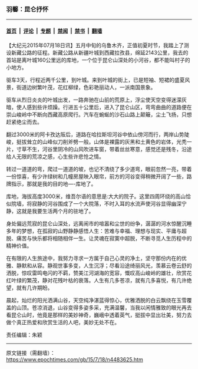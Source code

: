 ### 羽馨：昆仑抒怀

---

#### [首页](../../../..?n4483625) &nbsp;|&nbsp; [评论](../../../../../epoch-comment?n4483625) &nbsp;|&nbsp; [专题](../../../../../epoch-special?n4483625) &nbsp;|&nbsp; [禁闻](../../../../../epoch-news?n4483625) &nbsp;|&nbsp; [禁书](../../../../../books?n4483625) &nbsp;|&nbsp; [翻墙](https://github.com/gfw-breaker/nogfw/blob/master/README.md?n4483625)


<div class="post_content" id="artbody" itemprop="articleBody">
 <!-- article content begin -->
 <p>
  【大纪元2015年07月18日讯】五月中旬的乌鲁木齐，正值初夏时节，我踏上了测设新藏公路的征程。新藏公路从新疆叶城到西藏拉孜县，绵延2143公里，我去的首站是离叶城160公里远的库地，一个位于昆仑山深处的小河谷，都不能叫村子的小地方。
 </p>
 <p>
  驱车3天，行程近两千公里，到叶城。来到叶城的街上，已是短袖、短裙的盛夏风景，街道边树繁叶茂，花红柳绿，色彩艳丽动人，一派南国景象。
 </p>
 <p>
  驱车从烈日炎炎的叶城出发，一路奔驰在山前的荒原上，浮尘使天空变得迷濛灰暗，使人感到些许烦躁。行进五十公里后，进入了昆仑山区，弯弯曲曲的道路便在崇山峻岭中不断向西藏高原爬行。汽车在蜿蜒的沙石山路上颠簸，尘土飞扬，只想赶紧绝尘而去。
 </p>
 <p>
  翻过3000米的阿卡孜达阪后，道路在哈拉斯坦河谷中依山傍河而行，两岸山势陡峻，挺拔耸立的山峰似刀削斧劈一般。山体是裸露的灰黑和土黄色的岩体，光秃一片，寸草不生，河谷里阴冷的山风吹进车窗，带着丝丝寒意，感觉还是残冬，沿途给人无限的荒凉之感，心生些许悲怆之情。
 </p>
 <p>
  转过一道道的弯，爬过一道道的坡，也记不清绕了多少道弯，眼前忽然一亮，带着一份惊喜，有少许绿树和几幢房屋映入眼帘，前方的河谷变得稍微开阔了一些，路牌指示，那就是我的目的地—-库地了。
 </p>
 <p>
  库地，海拔高度3000米，维吾尔语的意思是:大大的院子。这里四周环绕的高山恰似院墙，将寂静的河谷围成了一个大院落，不时入耳的水流声使河谷显得幽深宁静，这就是我要生活两个月的驻地了。
 </p>
 <p>
  身处偏远荒寂的昆仑山深处，远离闹市的喧嚣和尘世的纷争，潺潺的河水惊醒沉睡多年的梦想，在孤寂的山野静静感悟人生：苦难与幸福、理想与现实、平庸与超脱、痛苦与快乐都将相随相伴一生。让灵魂在寂寞中超脱，不断寻觅人生历程中的精神价值。
 </p>
 <p>
  在有限的人生旅途中，我努力寻求一方属于自己心灵的净土，坚守那份内在的优雅、静默和从容。静观世事多变，人生沉浮；尽看沿途绮丽风光，羡慕云卷云舒的洒脱，惊叹雷鸣电闪的不羁，赞美江河湖海的宽容，慨叹高山峻岭的雄壮，欣赏花红叶绿的繁茂，静对花残叶枯的衰落。人生有几多苍凉，就有几多喜悦，有几许绝望，就有几许期盼。
 </p>
 <p>
  晨起，灿烂的阳光洒满山谷，天空纯净湛蓝得惊心，优雅洒脱的白云飘绕在玉雪覆盖的山顶。苍凉消退，山谷变得多姿多采，充满温馨，当我以闲情雅致的眼光再去看昆仑山时，他竟是那样的美妙神奇，巍峨中透着英气，挺拔中显出壮美，努力去做个真正热爱和欣赏生活的人吧，美妙无处不在。
 </p>
 <p>
  责任编辑：朱颖
 </p>
 <!-- article content end -->
 <div id="below_article_ad">
 </div>
</div>


---

原文链接（需翻墙）：https://www.epochtimes.com/gb/15/7/18/n4483625.htm